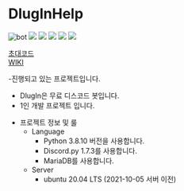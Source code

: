 # DlugInHelp

![bot](https://user-images.githubusercontent.com/59546443/135705060-2014128d-2081-44fb-ae61-0135feac5bb6.PNG)
<img src="https://img.shields.io/badge/Linux-000000?style=flat-square&logo=Linux&logoColor=white"/></a>
<img src="https://img.shields.io/badge/ubuntu-000000?style=flat-square&logo=Ubuntu&logoColor=white"/></a>
<img src="https://img.shields.io/badge/MariaDB-000000?style=flat-square&logo=MariaDB&logoColor=white"/></a>
<img src="https://img.shields.io/badge/Python-3766AB?style=flat-square&logo=Python&logoColor=white"/></a>
<img src="https://img.shields.io/badge/Discord-7b8fcb?style=flat-square&logo=Discord&logoColor=white"/></a>


[초대코드](https://discord.com/oauth2/authorize?client_id=475715049198190602&permissions=1133584&scope=bot)  
[WIKI](https://github.com/appapixie/DlugInHelp/wiki)

-진행되고 있는 프로젝트입니다.
 * DlugIn은 무료 디스코드 봇입니다.
 * 1인 개발 프로젝트 입니다.

- 프로젝트 정보 및 룰
  * Language
    - Python 3.8.10 버전을 사용합니다.
    - Discord.py 1.7.3를 사용합니다.
    - MariaDB를 사용합니다.
  * Server
    - ubuntu 20.04 LTS (2021-10-05 서버 이전)

